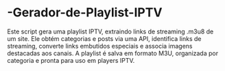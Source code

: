 # -Gerador-de-Playlist-IPTV
Este script gera uma playlist IPTV, extraindo links de streaming .m3u8 de um site. Ele obtém categorias e posts via uma API, identifica links de streaming, converte links embutidos especiais e associa imagens destacadas aos canais. A playlist é salva em formato M3U, organizada por categoria e pronta para uso em players IPTV.
